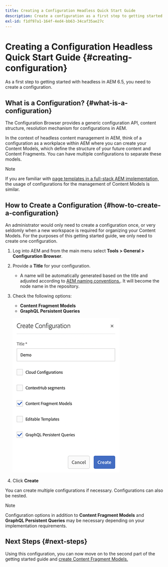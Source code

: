 ```yaml
---
title: Creating a Configuration Headless Quick Start Guide
description: Create a configuration as a first step to getting started with headless in AEM 6.5.
exl-id: f1df97a1-164f-4ed4-bb63-34caf35ae27c
---
```

# Creating a Configuration Headless Quick Start Guide {#creating-configuration}

As a first step to getting started with headless in AEM 6.5, you need to create a configuration.

## What is a Configuration? {#what-is-a-configuration}

The Configuration Browser provides a generic configuration API, content structure, resolution mechanism for configurations in AEM.

In the context of headless content management in AEM, think of a configuration as a workplace within AEM where you can create your Content Models, which define the structure of your future content and Content Fragments. You can have multiple configurations to separate these models.

>[!NOTE]
>
>If you are familiar with [page templates in a full-stack AEM implementation,](/help/sites-authoring/templates.md) the usage of configurations for the management of Content Models is similar.

## How to Create a Configuration {#how-to-create-a-configuration}

An administrator would only need to create a configuration once, or very seldomly when a new workspace is required for organizing your Content Models. For the purposes of this getting started guide, we only need to create one configuration.

1. Log into AEM and from the main menu select **Tools > General > Configuration Browser**.
1. Provide a **Title** for your configuration.
   * A name will be automatically generated based on the title and adjusted according to [AEM naming conventions.](/help/sites-developing/naming-conventions.md). It will become the node name in the repository.
1. Check the following options:
   * **Content Fragment Models**
   * **GraphQL Persistent Queries**

   ![Create Configuration](assets/create-configuration.png)

1. Click **Create**

You can create multiple configurations if necessary. Configurations can also be nested.

>[!NOTE]
>
>Configuration options in addition to **Content Fragment Models** and **GraphQL Persistent Queries** may be necessary depending on your implementation requirements.

## Next Steps {#next-steps}

Using this configuration, you can now move on to the second part of the getting started guide and [create Content Fragment Models.](create-content-model.md)

<!--
>[!TIP]
>
>For complete details about the Configuration Browser, [see the Configuration Browser documentation.](/help/sites-developing/configurations.md)
-->
